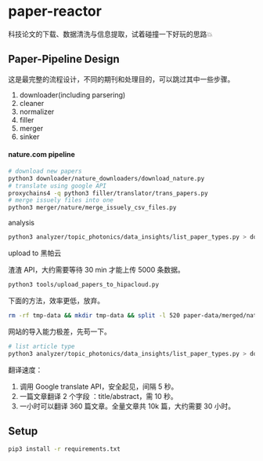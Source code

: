 # paper-reactor

科技论文的下载、数据清洗与信息提取，试着碰撞一下好玩的思路💥


## Paper-Pipeline Design

这是最完整的流程设计，不同的期刊和处理目的，可以跳过其中一些步骤。

1. downloader(including parsering)
2. cleaner
3. normalizer
4. filler
5. merger
6. sinker

#### nature.com pipeline

```bash
# download new papers
python3 downloader/nature_downloaders/download_nature.py
# translate using google API
proxychains4 -q python3 filler/translator/trans_papers.py
# merge issuely files into one
python3 merger/nature/merge_issuely_csv_files.py
```

analysis

```bash
python3 analyzer/topic_photonics/data_insights/list_paper_types.py > docs/nature/contentType-list.md
```

upload to 黑帕云

渣渣 API，大约需要等待 30 min 才能上传 5000 条数据。

```bash
python3 tools/upload_papers_to_hipacloud.py
```

下面的方法，效率更低，放弃。

```bash
rm -rf tmp-data && mkdir tmp-data && split -l 520 paper-data/merged/nature/nature_papers_merged_long_paper.csv tmp-data/long_paper_part
```

网站的导入能力极差，先苟一下。

```bash
# list article type
python3 analyzer/topic_photonics/data_insights/list_paper_types.py > docs/nature/contentType-list.md
```

翻译速度：

1. 调用 Google translate API，安全起见，间隔 5 秒。
2. 一篇文章翻译 2 个字段 ：title/abstract，需 10 秒。
3. 一小时可以翻译 360 篇文章。全量文章共 10k 篇，大约需要 30 小时。


## Setup

```bash
pip3 install -r requirements.txt
```
